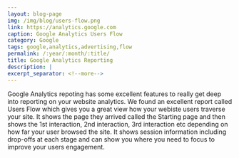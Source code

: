 ```yaml
---
layout: blog-page
img: /img/blog/users-flow.png
link: https://analytics.google.com
caption: Google Analytics Users Flow 
category: Google
tags: google,analytics,advertising,flow
permalink: /:year/:month/:title/
title: Google Analytics Reporting
description: |
excerpt_separator: <!--more-->
---
```


Google Analytics repoting has some excellent features to really get deep into reporting on your website analytics.  <!--more-->We found an excellent report called Users Flow which gives you a great view how your webiste users traverse your site. It shows the page they arrived  called the Starting page and then shows the 1st interaction, 2nd interaction, 3rd interaction etc depending on how far your user browsed the site. It shows session information including drop-offs at each stage and can show you where you need to focus to improve your users engagement.